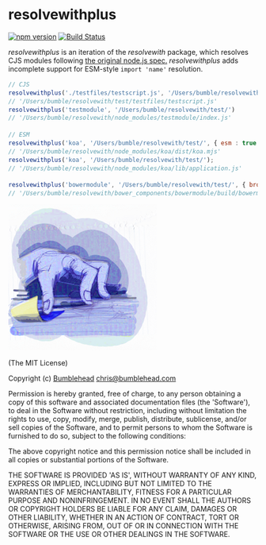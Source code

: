 resolvewithplus
===============
[![npm version](https://badge.fury.io/js/resolvewithplus.svg)](https://badge.fury.io/js/resolvewithplus) [![Build Status](https://github.com/iambumblehead/resolvewithplus/workflows/nodejs-ci/badge.svg)][2]

_resolvewithplus_ is an iteration of the _resolvewith_ package, which resolves CJS modules following [the original node.js spec.][2] _resolvewithplus_ adds incomplete support for ESM-style `import 'name'` resolution.

```javascript
// CJS
resolvewithplus('./testfiles/testscript.js', '/Users/bumble/resolvewith/test/')
// '/Users/bumble/resolvewith/test/testfiles/testscript.js'
resolvewithplus('testmodule', '/Users/bumble/resolvewith/test/')
// '/Users/bumble/resolvewith/node_modules/testmodule/index.js'

// ESM
resolvewithplus('koa', '/Users/bumble/resolvewith/test/', { esm : true });
// '/Users/bumble/resolvewith/node_modules/koa/dist/koa.mjs'
resolvewithplus('koa', '/Users/bumble/resolvewith/test/');
// '/Users/bumble/resolvewith/node_modules/koa/lib/application.js'

resolvewithplus('bowermodule', '/Users/bumble/resolvewith/test/', { browser : true });
// '/Users/bumble/resolvewith/bower_components/bowermodule/build/bowermoduleweb.js'
```

[0]: http://www.bumblehead.com                            "bumblehead"
[1]: https://github.com/iambumblehead/resolvewith/blob/master/src/resolvewith.js
[2]: https://nodejs.org/api/modules.html#modules_module_require_id
[3]: https://github.com/bower/spec/blob/master/json.md
[4]: https://github.com/substack/browserify-handbook#browser-field

 ![scrounge](https://github.com/iambumblehead/scroungejs/raw/master/img/hand.png) 

(The MIT License)

Copyright (c) [Bumblehead][0] <chris@bumblehead.com>

Permission is hereby granted, free of charge, to any person obtaining a copy of this software and associated documentation files (the 'Software'), to deal in the Software without restriction, including without limitation the rights to use, copy, modify, merge, publish, distribute, sublicense, and/or sell copies of the Software, and to permit persons to whom the Software is furnished to do so, subject to the following conditions:

The above copyright notice and this permission notice shall be included in all copies or substantial portions of the Software.

THE SOFTWARE IS PROVIDED 'AS IS', WITHOUT WARRANTY OF ANY KIND, EXPRESS OR IMPLIED, INCLUDING BUT NOT LIMITED TO THE WARRANTIES OF MERCHANTABILITY, FITNESS FOR A PARTICULAR PURPOSE AND NONINFRINGEMENT. IN NO EVENT SHALL THE AUTHORS OR COPYRIGHT HOLDERS BE LIABLE FOR ANY CLAIM, DAMAGES OR OTHER LIABILITY, WHETHER IN AN ACTION OF CONTRACT, TORT OR OTHERWISE, ARISING FROM, OUT OF OR IN CONNECTION WITH THE SOFTWARE OR THE USE OR OTHER DEALINGS IN THE SOFTWARE.
